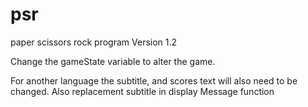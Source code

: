 # psr

 paper scissors rock program
 Version 1.2

 Change the gameState variable to alter the game.

 For another language the subtitle, and scores text will also need to be changed. Also replacement subtitle in display Message function
